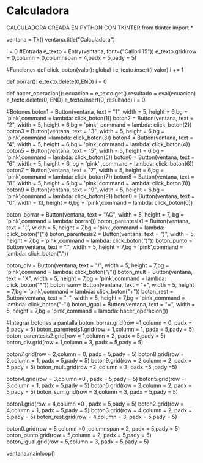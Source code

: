 # Calculadora
CALCULADORA CREADA EN PYTHON CON TKINTER 
from tkinter import *

ventana = Tk()
ventana.title("Calculadora")

i = 0
#Entrada
e_texto = Entry(ventana, font=("Calibri 15"))
e_texto.grid(row = 0,column = 0,columnspan = 4,padx = 5,pady = 5)

#Funciones
def click_boton(valor):
	global i
	e_texto.insert(i,valor)
	i += 1

def borrar():
	e_texto.delete(0,END)
	i = 0
	
def hacer_operacion():
	ecuacion = e_texto.get()
	resultado = eval(ecuacion)
	e_texto.delete(0, END)
	e_texto.insert(0, resultado)
	i = 0
	
#Botones
boton1 = Button(ventana, text = "1", width = 5, height = 6,bg = 'pink',command = lambda: click_boton(1))
boton2 = Button(ventana, text = "2", width = 5, height = 6,bg = 'pink', command = lambda: click_boton(2))
boton3 = Button(ventana, text = "3", width = 5, height = 6,bg = 'pink',command =lambda: click_boton(3))
boton4 = Button(ventana, text = "4", width = 5, height = 6,bg = 'pink',command = lambda: click_boton(4))
boton5 = Button(ventana, text = "5", width = 5, height = 6,bg = 'pink',command = lambda: click_boton(5))
boton6 = Button(ventana, text = "6", width = 5, height = 6, bg = 'pink' ,command = lambda: click_boton(6))
boton7 = Button(ventana, text = "7", width = 5, height = 6,bg = 'pink',command = lambda: click_boton(7))
boton8 = Button(ventana, text = "8", width = 5, height = 6,bg = 'pink',command = lambda: click_boton(8))
boton9 = Button(ventana, text = "9", width = 5, height = 6,bg = 'pink',command = lambda: click_boton(9))
boton0 = Button(ventana, text = "0", width = 13, height = 6,bg = 'pink',command = lambda: click_boton(0))

boton_borrar = Button(ventana, text = "AC", width = 5, height = 7, bg = 'pink',command = lambda: borrar())
boton_parentesis1 = Button(ventana, text = "(", width = 5, height = 7,bg = 'pink',command = lambda: click_boton("("))
boton_parentesis2 = Button(ventana, text = ")", width = 5, height = 7,bg ='pink',command = lambda: click_boton(")"))
boton_punto = Button(ventana, text = ".", width = 5, height = 7,bg = 'pink',command = lambda: click_boton("."))

boton_div = Button(ventana, text = "/", width = 5, height = 7,bg = 'pink',command = lambda: click_boton("/"))
boton_mult = Button(ventana, text = "X", width = 5, height = 7,bg = 'pink',command = lambda: click_boton("*"))
boton_sum= Button(ventana, text = "+", width = 5, height = 7,bg = 'pink',command = lambda: click_boton("+"))
boton_rest = Button(ventana, text = "-", width = 5, height = 7,bg = 'pink',command = lambda: click_boton("-"))
boton_igual = Button(ventana, text = "=", width = 5, height = 7,bg = 'pink',command = lambda: hacer_operacion())

#Integrar botones a pantalla
boton_borrar.grid(row =1,column = 0, padx = 5,pady = 5)
boton_parentesis1.grid(row = 1,column = 1, padx = 5,pady = 5)
boton_parentesis2.grid(row = 1,column = 2, padx = 5,pady = 5)
boton_div.grid(row = 1,column = 3, padx = 5,pady = 5)

boton7.grid(row = 2,column = 0, padx = 5,pady = 5)
boton8.grid(row = 2,column = 1, padx = 5,pady = 5)
boton9.grid(row = 2,column = 2, padx = 5,pady = 5)
boton_mult.grid(row =2 ,column = 3, padx =5 ,pady =5)

boton4.grid(row = 3,column =0 , padx = 5,pady = 5)
boton5.grid(row = 3,column = 1, padx = 5,pady = 5)
boton6.grid(row = 3,column = 2, padx = 5,pady = 5)
boton_sum.grid(row = 3,column = 3, padx = 5,pady = 5)


boton1.grid(row = 4,column =0 , padx = 5,pady = 5)
boton2.grid(row = 4,column = 1, padx = 5,pady = 5)
boton3.grid(row = 4,column = 2, padx = 5,pady = 5)
boton_rest.grid(row = 4,column = 3, padx = 5,pady = 5)


boton0.grid(row = 5,column =0 ,columnspan = 2, padx = 5,pady = 5)
boton_punto.grid(row = 5,column = 2, padx = 5,pady = 5)
boton_igual.grid(row = 5,column = 3, padx = 5,pady = 5)

ventana.mainloop()
